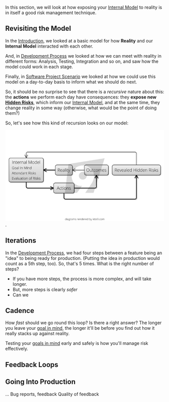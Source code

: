 In this section, we will look at how exposing your [Internal Model](Internal-Model) to reality is in itself a good risk management technique.

## Revisiting the Model

In the [Introduction](Introduction), we looked at a basic model for how **Reality** and our **Internal Model** interacted with each other.   

And, in [Development Process](Development-Process) we looked at how we can meet with reality in different forms:  Analysis, Testing, Integration and so on, and saw how the model could work in each stage.

Finally, in [Software Project Scenario](Software-Project-Scenario) we looked at how we could use this model on a day-to-day basis to inform what we should do next.  

So, it should be no surprise to see that there is a _recursive_ nature about this:  the **actions** we perform each day have consequences:  they **expose new [Hidden Risks](Attendant-Risk)**, which inform our [Internal Model](Internal-Model), and at the same time, they change reality in some way (otherwise, what would be the point of doing them?)

So, let's see how this kind of recursion looks on our model:

![Reality 2](images/reality2.png).

## Iterations

In the [Development Process](Development-Process), we had four steps between a feature being an "idea" to being ready for production.  (Putting the idea in production would count as a 5th step, too).  So, that's 5 times.  What is the right number of steps?  

- If you have more steps, the process is more complex, and will take longer.
- But, more steps is clearly _safer_
- Can we 

## Cadence

How _fast_ should we go round this loop?  Is there a right answer?  The longer you leave your [goal in mind](Goal-In-Mind), the longer it'll be before you find out how it really stacks up against reality.  

Testing your [goals in mind](Goal-In-Mind) early and safely is how you'll manage risk effectively.  



## Feedback Loops




## Going Into Production

...
Bug reports, feedback
Quality of feedback




 